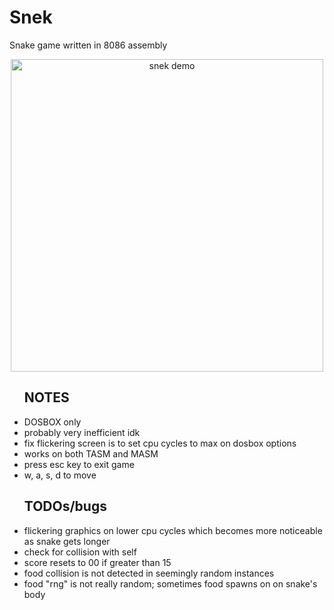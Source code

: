 <h1>Snek</h1>
<p>Snake game written in 8086 assembly</p>
<p align="center">
  <img style="width:500px" src="https://github.com/chaotic-braindead/snake-8086-asm/blob/main/demo.gif?raw=true" alt="snek demo">
</p>
<ul>
  <h2>NOTES</h2>
  <li>DOSBOX only</li>
  <li>probably very inefficient idk</li>
  <li>fix flickering screen is to set cpu cycles to max on dosbox options</li>
  <li>works on both TASM and MASM</li>
  <li>press esc key to exit game</li>
  <li>w, a, s, d to move</li>
</ul>
<ul>
  <h2>TODOs/bugs</h2>
  <li>flickering graphics on lower cpu cycles which becomes more noticeable as snake gets longer </li>
  <li>check for collision with self</li>
  <li>score resets to 00 if greater than 15</li>
  <li>food collision is not detected in seemingly random instances</li>
  <li>food "rng" is not really random; sometimes food spawns on on snake's body </li>
</ul>
